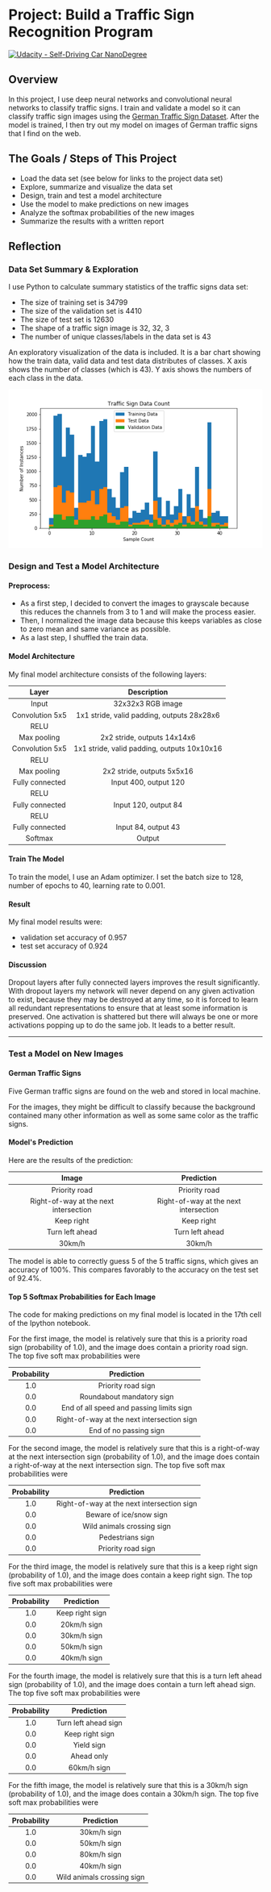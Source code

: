 # Project: Build a Traffic Sign Recognition Program

[![Udacity - Self-Driving Car NanoDegree](https://s3.amazonaws.com/udacity-sdc/github/shield-carnd.svg)](http://www.udacity.com/drive)

## Overview

In this project, I use deep neural networks and convolutional neural networks to classify traffic signs. I train and validate a model so it can classify traffic sign images using the [German Traffic Sign Dataset](http://benchmark.ini.rub.de/?section=gtsrb&subsection=dataset). After the model is trained, I then try out my model on images of German traffic signs that I find on the web.

## The Goals / Steps of This Project

* Load the data set (see below for links to the project data set)
* Explore, summarize and visualize the data set
* Design, train and test a model architecture
* Use the model to make predictions on new images
* Analyze the softmax probabilities of the new images
* Summarize the results with a written report

## Reflection

### Data Set Summary & Exploration

I use Python to calculate summary statistics of the traffic signs data set:

* The size of training set is 34799
* The size of the validation set is 4410 
* The size of test set is 12630
* The shape of a traffic sign image is 32, 32, 3
* The number of unique classes/labels in the data set is 43

An exploratory visualization of the data is included. It is a bar chart showing how the train data, valid data and test data distributes of classes. X axis shows the number of classes (which is 43). Y axis shows the numbers of each class in the data.

<img src="examples/HistogramDataExplore.png" />

### Design and Test a Model Architecture

#### Preprocess:

* As a first step, I decided to convert the images to grayscale because this reduces the channels from 3 to 1 and will make the process easier.
* Then, I normalized the image data because this keeps variables as close to zero mean and same variance as possible.
* As a last step, I shuffled the train data.

#### Model Architecture

My final model architecture consists of the following layers:

|      Layer      |                 Description                 |
| :-------------: | :-----------------------------------------: |
|      Input      |              32x32x3 RGB image              |
| Convolution 5x5 | 1x1 stride, valid padding, outputs 28x28x6  |
|      RELU       |                                             |
|   Max pooling   |        2x2 stride,  outputs 14x14x6         |
| Convolution 5x5 | 1x1 stride, valid padding, outputs 10x10x16 |
|      RELU       |                                             |
|   Max pooling   |         2x2 stride,  outputs 5x5x16         |
| Fully connected |            Input 400, output 120            |
|      RELU       |                                             |
| Fully connected |            Input 120, output 84             |
|      RELU       |                                             |
| Fully connected |             Input 84, output 43             |
|     Softmax     |                   Output                    |

#### Train The Model

To train the model, I use an Adam optimizer. I set the batch size to 128, number of epochs to 40, learning rate to 0.001.

#### Result

My final model results were:

* validation set accuracy of 0.957 
* test set accuracy of 0.924

#### Discussion

Dropout layers after fully connected layers improves the result significantly. With dropout layers my network will never depend on any given activation to exist, because they may be destroyed at any time, so it is forced to learn all redundant representations to ensure that at least some information is preserved. One activation is shattered but there will always be one or more activations popping up to do the same job. It leads to a better result.

---

### Test a Model on New Images

#### German Traffic Signs

Five German traffic signs are found on the web and stored in local machine.

For the images, they might be difficult to classify because the background contained many other information as well as some same color as the traffic signs.

#### Model's Prediction

Here are the results of the prediction:

|                 Image                 |              Prediction               |
| :-----------------------------------: | :-----------------------------------: |
|             Priority road             |             Priority road             |
| Right-of-way at the next intersection | Right-of-way at the next intersection |
|              Keep right               |              Keep right               |
|            Turn left ahead            |            Turn left ahead            |
|                30km/h                 |                30km/h                 |


The model is able to correctly guess 5 of the 5 traffic signs, which gives an accuracy of 100%. This compares favorably to the accuracy on the test set of 92.4%.

#### Top 5 Softmax Probabilities for Each Image

The code for making predictions on my final model is located in the 17th cell of the Ipython notebook.

For the first image, the model is relatively sure that this is a priority road sign (probability of 1.0), and the image does contain a priority road sign. The top five soft max probabilities were

| Probability |                 Prediction                 |
| :---------: | :----------------------------------------: |
|     1.0     |             Priority road sign             |
|     0.0     |         Roundabout mandatory sign          |
|     0.0     |  End of all speed and passing limits sign  |
|     0.0     | Right-of-way at the next intersection sign |
|     0.0     |           End of no passing sign           |

For the second image, the model is relatively sure that this is a right-of-way at the next intersection sign (probability of 1.0), and the image does contain a right-of-way at the next intersection sign. The top five soft max probabilities were

| Probability |                 Prediction                 |
| :---------: | :----------------------------------------: |
|     1.0     | Right-of-way at the next intersection sign |
|     0.0     |          Beware of ice/snow sign           |
|     0.0     |         Wild animals crossing sign         |
|     0.0     |              Pedestrians sign              |
|     0.0     |             Priority road sign             |

For the third image, the model is relatively sure that this is a keep right sign (probability of 1.0), and the image does contain a keep right sign. The top five soft max probabilities were

| Probability |   Prediction    |
| :---------: | :-------------: |
|     1.0     | Keep right sign |
|     0.0     |   20km/h sign   |
|     0.0     |   30km/h sign   |
|     0.0     |   50km/h sign   |
|     0.0     |   40km/h sign   |

For the fourth image, the model is relatively sure that this is a turn left ahead sign (probability of 1.0), and the image does contain a turn left ahead sign. The top five soft max probabilities were

| Probability |      Prediction      |
| :---------: | :------------------: |
|     1.0     | Turn left ahead sign |
|     0.0     |   Keep right sign    |
|     0.0     |      Yield sign      |
|     0.0     |      Ahead only      |
|     0.0     |     60km/h sign      |

For the fifth image, the model is relatively sure that this is a 30km/h sign (probability of 1.0), and the image does contain a 30km/h sign. The top five soft max probabilities were

| Probability |         Prediction         |
| :---------: | :------------------------: |
|     1.0     |        30km/h sign         |
|     0.0     |        50km/h sign         |
|     0.0     |        80km/h sign         |
|     0.0     |        40km/h sign         |
|     0.0     | Wild animals crossing sign |